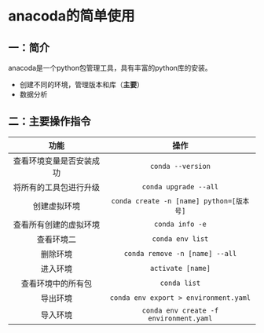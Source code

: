 # anacoda的简单使用

## 一：简介

anacoda是一个python包管理工具，具有丰富的python库的安装。

- 创建不同的环境，管理版本和库（**主要**）
- 数据分析

## 二：主要操作指令

|           功能           |                   操作                   |
| :----------------------: | :--------------------------------------: |
| 查看环境变量是否安装成功 |            `conda --version`             |
|  将所有的工具包进行升级  |          `conda upgrade --all`           |
|       创建虚拟环境       | `conda create -n [name] python=[版本号]` |
|  查看所有创建的虚拟环境  |             `conda info -e`              |
|        查看环境二        |             `conda env list`             |
|         删除环境         |      `conda remove -n [name] --all`      |
|         进入环境         |            `activate [name]`             |
|    查看环境中的所有包    |               `conda list`               |
|         导出环境         |  `conda env export > environment.yaml`   |
|         导入环境         |  `conda env create -f environment.yaml`  |




